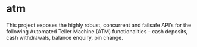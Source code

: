 # atm
This project exposes the highly robust, concurrent and failsafe API’s for the following Automated Teller Machine (ATM) functionalities - cash deposits, cash withdrawals, balance enquiry, pin change.

